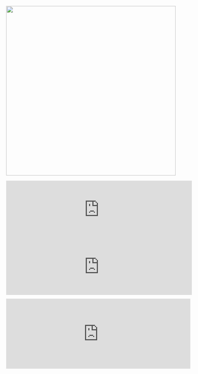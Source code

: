 <a href="https://github.com/yokoyamatomoyasu/yokoyamatomoyasu.github.io"><img src="https://github-link-card.s3.ap-northeast-1.amazonaws.com/yokoyamatomoyasu/yokoyamatomoyasu.github.io.png" width="460px"></a>

<iframe class="hatenablogcard" style="width:100%;height:155px;max-width:680px;" title="URLを記入するだけ！はてなブログカード風にWordpress記事も表示させるカスタマイズ方法" src="https://hatenablog-parts.com/embed?url=https://ja.wikipedia.org/wiki/Qiita" width="300" height="150" frameborder="0" scrolling="no"></iframe>

<iframe class="hatenablogcard" style="width:100%;height:155px;max-width:680px;" title="URLを記入するだけ！はてなブログカード風にWordpress記事も表示させるカスタマイズ方法" src="https://hatenablog-parts.com/embed?url=https://yokoyamatomoyasu.github.io/research.html" width="300" height="150" frameborder="0" scrolling="no"></iframe>

<iframe
  src="https://hatenablog-parts.com/embed?url=https://ja.wikipedia.org/wiki/%E5%A4%9A%E9%9D%A2%E4%BD%93"
  title="はてなブログ簡単カスタマイズ imzModules バージョンアップ - IMUZA.com"
  class="embed-card embed-blogcard"
  scrolling="no" frameborder="0" style="display: block; width: 100%; height: 190px; max-width: 500px; margin: 10px 0px;"></iframe>

